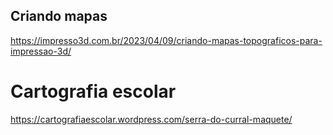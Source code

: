 
## Criando mapas

https://impresso3d.com.br/2023/04/09/criando-mapas-topograficos-para-impressao-3d/


# Cartografia escolar

https://cartografiaescolar.wordpress.com/serra-do-curral-maquete/


